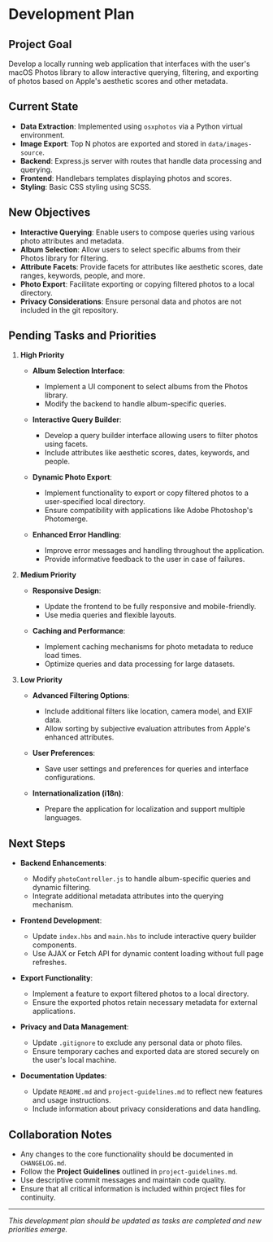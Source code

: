 # Development Plan

## Project Goal

Develop a locally running web application that interfaces with the user's macOS Photos library to allow interactive querying, filtering, and exporting of photos based on Apple's aesthetic scores and other metadata.

## Current State

- **Data Extraction**: Implemented using `osxphotos` via a Python virtual environment.
- **Image Export**: Top N photos are exported and stored in `data/images-source`.
- **Backend**: Express.js server with routes that handle data processing and querying.
- **Frontend**: Handlebars templates displaying photos and scores.
- **Styling**: Basic CSS styling using SCSS.

## New Objectives

- **Interactive Querying**: Enable users to compose queries using various photo attributes and metadata.
- **Album Selection**: Allow users to select specific albums from their Photos library for filtering.
- **Attribute Facets**: Provide facets for attributes like aesthetic scores, date ranges, keywords, people, and more.
- **Photo Export**: Facilitate exporting or copying filtered photos to a local directory.
- **Privacy Considerations**: Ensure personal data and photos are not included in the git repository.

## Pending Tasks and Priorities

1. **High Priority**

   - **Album Selection Interface**:

     - Implement a UI component to select albums from the Photos library.
     - Modify the backend to handle album-specific queries.

   - **Interactive Query Builder**:

     - Develop a query builder interface allowing users to filter photos using facets.
     - Include attributes like aesthetic scores, dates, keywords, and people.

   - **Dynamic Photo Export**:

     - Implement functionality to export or copy filtered photos to a user-specified local directory.
     - Ensure compatibility with applications like Adobe Photoshop's Photomerge.

   - **Enhanced Error Handling**:
     - Improve error messages and handling throughout the application.
     - Provide informative feedback to the user in case of failures.

2. **Medium Priority**

   - **Responsive Design**:

     - Update the frontend to be fully responsive and mobile-friendly.
     - Use media queries and flexible layouts.

   - **Caching and Performance**:
     - Implement caching mechanisms for photo metadata to reduce load times.
     - Optimize queries and data processing for large datasets.

3. **Low Priority**

   - **Advanced Filtering Options**:

     - Include additional filters like location, camera model, and EXIF data.
     - Allow sorting by subjective evaluation attributes from Apple's enhanced attributes.

   - **User Preferences**:

     - Save user settings and preferences for queries and interface configurations.

   - **Internationalization (i18n)**:
     - Prepare the application for localization and support multiple languages.

## Next Steps

- **Backend Enhancements**:

  - Modify `photoController.js` to handle album-specific queries and dynamic filtering.
  - Integrate additional metadata attributes into the querying mechanism.

- **Frontend Development**:

  - Update `index.hbs` and `main.hbs` to include interactive query builder components.
  - Use AJAX or Fetch API for dynamic content loading without full page refreshes.

- **Export Functionality**:

  - Implement a feature to export filtered photos to a local directory.
  - Ensure the exported photos retain necessary metadata for external applications.

- **Privacy and Data Management**:

  - Update `.gitignore` to exclude any personal data or photo files.
  - Ensure temporary caches and exported data are stored securely on the user's local machine.

- **Documentation Updates**:
  - Update `README.md` and `project-guidelines.md` to reflect new features and usage instructions.
  - Include information about privacy considerations and data handling.

## Collaboration Notes

- Any changes to the core functionality should be documented in `CHANGELOG.md`.
- Follow the **Project Guidelines** outlined in `project-guidelines.md`.
- Use descriptive commit messages and maintain code quality.
- Ensure that all critical information is included within project files for continuity.

---

_This development plan should be updated as tasks are completed and new priorities emerge._

